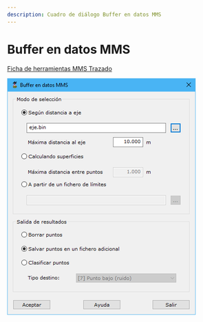 ```yaml
---
description: Cuadro de diálogo Buffer en datos MMS
---
```


# Buffer en datos MMS

[Ficha de herramientas MMS Trazado](./)

![Cuadro de di&#xE1;logo Buffer de datos MMS](../../../.gitbook/assets/image%20%285%29.png)

